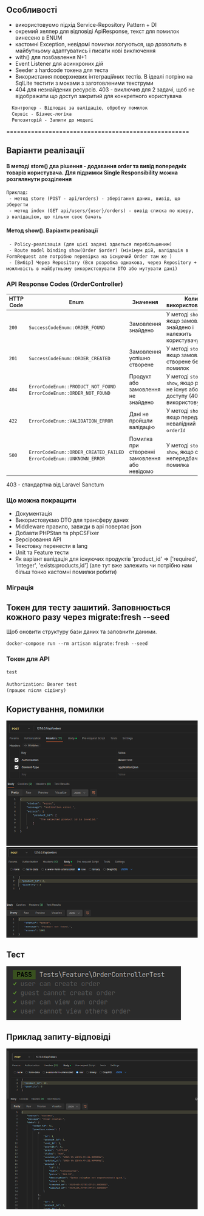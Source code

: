## Особливості
- використовуємо підхід Service-Repository Pattern + DI
- окремий хелпер для відповіді ApiResponse, текст для помилок винесено в ENUM
- кастомні Exception, невідомі помилки логуються, що дозволить в майбутньому адаптуватись і писати нові виключення
- with() для позбавлення N+1
- Event Listener для асинхроних дій
- Seeder з hardcode токена для теста
- Використання поверхневих інтеграційних тестів. В ідеалі потріно на SqlLite тестити з моками з заготовленими текструми
- 404 для незнайдених ресурсів. 403 - виключив для 2 задачі, щоб не відображати що доступ закритий для конкретного користувача

``` 
  Контролер - Відподає за валідацію, обробку помилок
  Сервіс - Бізнес-логіка
  Репозиторій - Запити до моделі
``` 

====================================================
## Варіанти реалізації
#### В методі store() два рішення - додавання order та вивід попередніх товарів користувача. Для підримки Single Responsibility можна розгялянути розділення
``` 
Приклад:
 - метод store (POST - api/orders) - зберігання даних, вивід, що зберегти 
 - метод index (GET api/users/{user}/orders) - вивід списка по юзеру, з валідацією, що тільки своє бачать

```
#### Метод show(). Варіанти реалізації
``` 
 - Policy-реалізація (для цієї задачі здається перебільшеним)
 - Route model binding show(Order $order) (мінімум дій, валідація в FormRequest але потрібно перевірка на існуючий Order там же )
 - [Вибір] Через Repository (Вся розробка однакова, через Repository + можливість в майбутньому використовувати DTO або мутувати дані)

```

### API Response Codes (OrderController)

| HTTP Code | Enum                                                                    | Значення                                      | Коли використовується                                                                        |
| --------- | ----------------------------------------------------------------------- |-----------------------------------------------|----------------------------------------------------------------------------------------------|
| `200`     | `SuccessCodeEnum::ORDER_FOUND`                                          | Замовлення знайдено                           | У методі `show`, якщо замовлення знайдено і належить користувачу                             |
| `201`     | `SuccessCodeEnum::ORDER_CREATED`                                        | Замовлення успішно створене                   | У методі `store`, якщо замовлення створене без помилок                                       |
| `404`     | `ErrorCodeEnum::PRODUCT_NOT_FOUND`<br>`ErrorCodeEnum::ORDER_NOT_FOUND`  | Продукт або замовлення не знайдено            | У методі `store` або `show`, якщо ресурс не існує або нема доступу (403 не використовую тут) |
| `422`     | `ErrorCodeEnum::VALIDATION_ERROR`                                       | Дані не пройшли валідацію                     | У методі `show`, якщо передано невалідний `orderId`                                          |
| `500`     | `ErrorCodeEnum::ORDER_CREATED_FAILED`<br>`ErrorCodeEnum::UNKNOWN_ERROR` | Помилка при створенні замовлення або невідомо | У методі `store` або `show`, якщо сталася непередбачена помилка                              |

 403 - стандартна від Laravel Sanctum

### Що можна покращити
- Документація
- Використовуємо DTO для трансферу даних
- Middleware правило, завжди в api повертає json
- Добавти PHPStan та phpCSFixer
- Версіровання API
- Текстовку перенести в lang
- Unit та Feature тести
- Як варіант валідація для існуючих продуктів  'product_id' => ['required', 'integer', 'exists:products,id'] (але тут вже залежить чи потрібно нам більш тонко кастомні помилки робити)


### Міграція
## Токен для тесту зашитий. Заповнюється кожного разу через migrate:fresh --seed

Щоб оновити структуру бази даних та заповнити даними.

``` 
docker-compose run --rm artisan migrate:fresh --seed

```

### Токен для API
```
test 

Authorization: Bearer test 
(працює після сідінгу)

```
## Користування, помилки

![img.png](img.png)
![img_1.png](img_1.png)


## Тест
![img_3.png](img_3.png)

## Приклад запиту-відповіді
![img_2.png](img_2.png)


